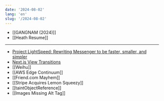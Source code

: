 ```yaml
---
date: '2024-08-02'
lang: 'en'
slug: '/2024-08-02'
---
```


- [[GANGNAM (2024)]]
- [[Heath Resume]]

---

- [Project LightSpeed: Rewriting Messenger to be faster, smaller, and simpler](https://engineering.fb.com/2020/03/02/data-infrastructure/messenger/)
- [Next.js View Transitions](https://next-view-transitions.vercel.app/)
- [[Weihu]]
- [[AWS Edge Continuum]]
- [[Friend.com Mayhem]]
- [[Stripe Acquires Lemon Squeezy]]
- [[taintObjectReference]]
- [[Images Missing Alt Tag]]
